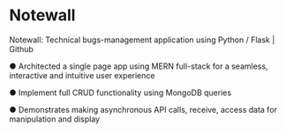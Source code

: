 # Notewall

Notewall: Technical bugs-management application using Python / Flask | Github

●	Architected a single page app using MERN full-stack for a seamless, interactive and intuitive user experience 

●	Implement full CRUD functionality using MongoDB queries

●	Demonstrates making asynchronous API calls, receive, access data for manipulation and display
